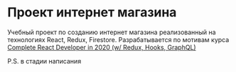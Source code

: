 # Проект интернет магазина

Учебный проект по созданию интернет магазина реализованный на технологиях React, Redux, Firestore.
Разрабатывается по мотивам курса [Complete React Developer in 2020 (w/ Redux, Hooks, GraphQL)][1]

[1]: https://www.udemy.com/course/complete-react-developer-zero-to-mastery/ "Курс на Udemy"

P.S. в стадии написания
